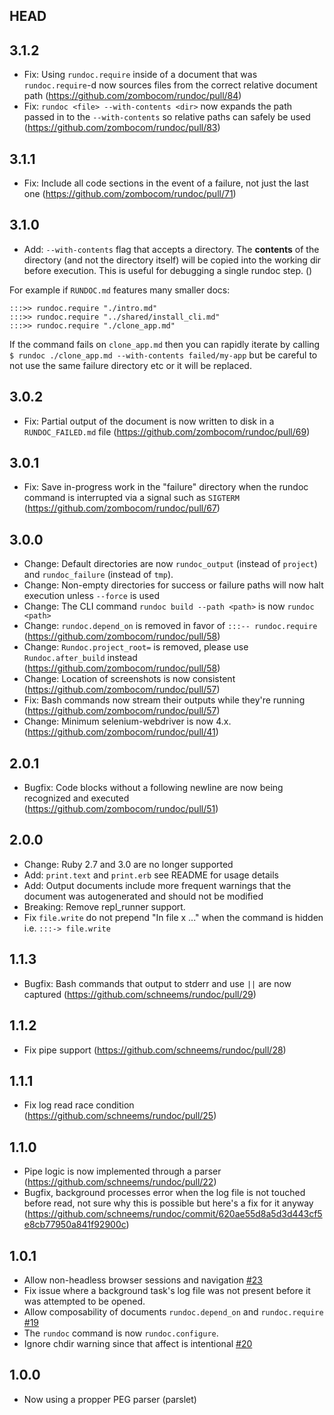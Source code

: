 ## HEAD

## 3.1.2

- Fix: Using `rundoc.require` inside of a document that was `rundoc.require`-d now sources files from the correct relative document path (https://github.com/zombocom/rundoc/pull/84)
- Fix: `rundoc <file> --with-contents <dir>` now expands the path passed in to the `--with-contents` so relative paths can safely be used (https://github.com/zombocom/rundoc/pull/83)

## 3.1.1

- Fix: Include all code sections in the event of a failure, not just the last one (https://github.com/zombocom/rundoc/pull/71)

## 3.1.0

- Add: `--with-contents` flag that accepts a directory. The **contents** of the directory (and not the directory itself) will be copied into the working dir before execution. This is useful for debugging a single rundoc step. ()

For example if `RUNDOC.md` features many smaller docs:

```
:::>> rundoc.require "./intro.md"
:::>> rundoc.require "../shared/install_cli.md"
:::>> rundoc.require "./clone_app.md"
```

If the command fails on `clone_app.md` then you can rapidly iterate by calling `$ rundoc ./clone_app.md --with-contents failed/my-app` but be careful to not use the same failure directory etc or it will be replaced.

## 3.0.2

- Fix: Partial output of the document is now written to disk in a `RUNDOC_FAILED.md` file (https://github.com/zombocom/rundoc/pull/69)

## 3.0.1

- Fix: Save in-progress work in the "failure" directory when the rundoc command is interrupted via a signal such as `SIGTERM` (https://github.com/zombocom/rundoc/pull/67)

## 3.0.0

- Change: Default directories are now `rundoc_output` (instead of `project`) and `rundoc_failure` (instead of `tmp`).
- Change: Non-empty directories for success or failure paths will now halt execution unless `--force` is used
- Change: The CLI command `rundoc build --path <path>` is now `rundoc <path>`
- Change: `rundoc.depend_on` is removed in favor of `:::-- rundoc.require` (https://github.com/zombocom/rundoc/pull/58)
- Change: `Rundoc.project_root=` is removed, please use `Rundoc.after_build` instead (https://github.com/zombocom/rundoc/pull/58)
- Change: Location of screenshots is now consistent (https://github.com/zombocom/rundoc/pull/57)
- Fix: Bash commands now stream their outputs while they're running (https://github.com/zombocom/rundoc/pull/57)
- Change: Minimum selenium-webdriver is now 4.x. (https://github.com/zombocom/rundoc/pull/41)

## 2.0.1

- Bugfix: Code blocks without a following newline are now being recognized and executed (https://github.com/zombocom/rundoc/pull/51)

## 2.0.0

- Change: Ruby 2.7 and 3.0 are no longer supported
- Add: `print.text` and `print.erb` see README for usage details
- Add: Output documents include more frequent warnings that the document was autogenerated and should not be modified
- Breaking: Remove repl_runner support.
- Fix `file.write` do not prepend "In file x ..." when the command is hidden i.e. `:::-> file.write`

## 1.1.3

- Bugfix: Bash commands that output to stderr and use `||` are now captured (https://github.com/schneems/rundoc/pull/29)

## 1.1.2

- Fix pipe support (https://github.com/schneems/rundoc/pull/28)

## 1.1.1

- Fix log read race condition (https://github.com/schneems/rundoc/pull/25)

## 1.1.0

- Pipe logic is now implemented through a parser (https://github.com/schneems/rundoc/pull/22)
- Bugfix, background processes error when the log file is not touched before read, not sure why this is possible but here's a fix for it anyway (https://github.com/schneems/rundoc/commit/620ae55d8a5d3d443cf5e8cb77950a841f92900c)

## 1.0.1

- Allow non-headless browser sessions and navigation [#23](https://github.com/schneems/rundoc/pull/23)
- Fix issue where a background task's log file was not present before it was attempted to be opened.
- Allow composability of documents `rundoc.depend_on` and `rundoc.require` [#19](https://github.com/schneems/rundoc/pull/19)
- The `rundoc` command is now `rundoc.configure`.
- Ignore chdir warning since that affect is intentional [#20](https://github.com/schneems/rundoc/pull/20)

## 1.0.0

- Now using a propper PEG parser (parslet)
